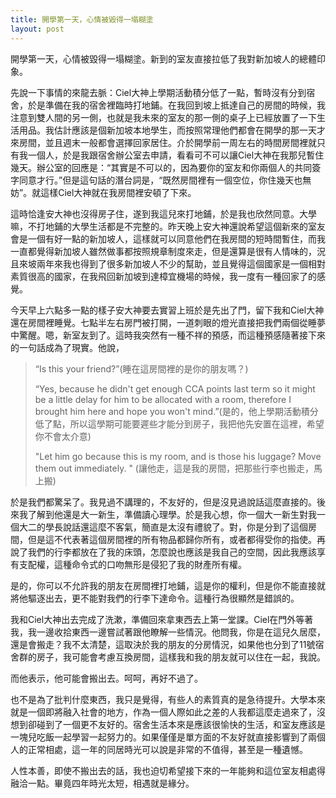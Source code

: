 ```yaml
---
title: 開學第一天，心情被毀得一塌糊塗
layout: post
---
```


開學第一天，心情被毀得一塌糊塗。新到的室友直接拉低了我對新加坡人的總體印象。

先說一下事情的來龍去脈：Ciel大神上學期活動積分低了一點，暫時沒有分到宿舍，於是準備在我的宿舍裡臨時打地鋪。在我回到坡上抵達自己的房間的時候，我注意到雙人間的另一側，也就是我未來的室友的那一側的桌子上已經放置了一下生活用品。我估計應該是個新加坡本地學生，而按照常理他們都會在開學的那一天才來房間，並且週末一般都會選擇回家居住。介於開學前一周左右的時間房間裡就只有我一個人，於是我跟宿舍辦公室去申請，看看可不可以讓Ciel大神在我那兒暫住幾天。辦公室的回應是：“其實是不可以的，因為要你的室友和你兩個人的共同簽字同意才行。”但是這句話的潛台詞是，“既然房間裡有一個空位，你住幾天也無妨”。就這樣Ciel大神就在我房間裡安頓了下來。

這時恰逢安大神也沒得房子住，遂到我這兒來打地鋪，於是我也欣然同意。大學嘛，不打地鋪的大學生活都是不完整的。昨天晚上安大神還說希望這個新來的室友會是一個有好一點的新加坡人，這樣就可以同意他們在我房間的短時間暫住，而我一直都覺得新加坡人雖然做事都按照規章制度來走，但是還算是很有人情味的，況且來坡兩年來我也得到了很多新加坡人不少的幫助，並且覺得這個國家是一個相對素質很高的國家，在我飛回新加坡到達樟宜機場的時候，我一度有一種回家了的感覺。

今天早上六點多一點的樣子安大神要去實習上班於是先出了門，留下我和Ciel大神還在房間裡睡覺。七點半左右房門被打開，一道刺眼的燈光直接把我們兩個從睡夢中驚醒。嗯，新室友到了。這時我突然有一種不祥的預感，而這種預感隨著接下來的一句話成為了現實。他說，

<blockquote>
<p>
“Is this your friend?”(睡在這房間裡的是你的朋友嗎？)
</p>
“Yes, because he didn't get enough CCA points last term so it might be a little delay for him to be allocated with a room, therefore I brought him here and hope you won't mind.”(是的，他上學期活動積分低了點，所以這學期可能要遲些才能分到房子，我把他先安置在這裡，希望你不會太介意)
<p>
"Let him go because this is my room, and is those his luggage? Move them out immediately. " (讓他走，這是我的房間，把那些行李也搬走，馬上搬)
</p>
</blockquote>

於是我們都驚呆了。我見過不講理的，不友好的，但是沒見過說話這麼直接的。後來我了解到他還是大一新生，準備讀心理學。於是我心想，你一個大一新生對我一個大二的學長說話還這麼不客氣，簡直是太沒有禮貌了。對，你是分到了這個房間，但是這不代表著這個房間裡的所有物品都歸你所有，或者都得受你的指使。再說了我們的行李都放在了我的床頭，怎麼說也應該是我自己的空間，因此我應該享有支配權，這種命令式的口吻無形是侵犯了我的財產所有權。

是的，你可以不允許我的朋友在房間裡打地鋪，這是你的權利，但是你不能直接就將他驅逐出去，更不能對我們的行李下達命令。這種行為很顯然是錯誤的。

我和Ciel大神出去完成了洗漱，準備回來拿東西去上第一堂課。Ciel在門外等著我，我一邊收拾東西一邊嘗試著跟他瞭解一些情況。他問我，你是在這兒久居麼，還是會搬走？我不太清楚，這取決於我的朋友的分房情況，如果他也分到了11號宿舍群的房子，我可能會考慮互換房間，這樣我和我的朋友就可以住在一起，我說。

而他表示，他可能會搬出去。呵呵，再好不過了。

也不是為了批判什麼東西，我只是覺得，有些人的素質真的是急待提升。大學本來就是一個即將融入社會的地方，作為一個人際如此之差的人我都這麼走過來了，沒想到卻碰到了一個更不友好的。宿舍生活本來是應該很愉快的生活，和室友應該是一塊兒吃飯一起學習一起努力的。如果僅僅是單方面的不友好就直接影響到了兩個人的正常相處，這一年的同居時光可以說是非常的不值得，甚至是一種遺憾。

人性本善，即使不搬出去的話，我也迫切希望接下來的一年能夠和這位室友相處得融洽一點。畢竟四年時光太短，相遇就是緣分。

